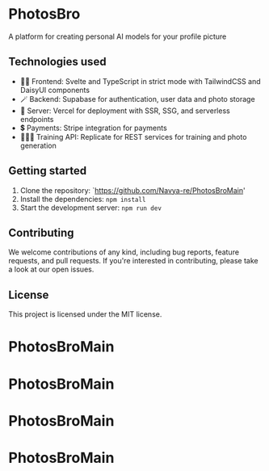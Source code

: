 # PhotosBro
A platform for creating personal AI models for your profile picture

## Technologies used
- 💅🏽 Frontend: Svelte and TypeScript in strict mode with TailwindCSS and DaisyUI components
- 🪄 Backend: Supabase for authentication, user data and photo storage
- 🚄 Server: Vercel for deployment with SSR, SSG, and serverless endpoints
- 💲 Payments: Stripe integration for payments
- 🧙🏽‍♂️ Training API: Replicate for REST services for training and photo generation

## Getting started
1. Clone the repository: `https://github.com/Navya-re/PhotosBroMain'
2. Install the dependencies: `npm install`
3. Start the development server: `npm run dev`

## Contributing
We welcome contributions of any kind, including bug reports, feature requests, and pull requests. If you're interested in contributing, please take a look at our open issues. 

## License
This project is licensed under the MIT license.
# PhotosBroMain
# PhotosBroMain
# PhotosBroMain
# PhotosBroMain
